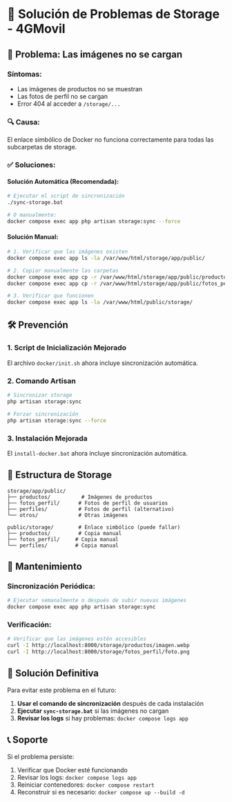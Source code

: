 # 🔧 Solución de Problemas de Storage - 4GMovil

## 🚨 Problema: Las imágenes no se cargan

### Síntomas:
- Las imágenes de productos no se muestran
- Las fotos de perfil no se cargan
- Error 404 al acceder a `/storage/...`

### 🔍 Causa:
El enlace simbólico de Docker no funciona correctamente para todas las subcarpetas de storage.

### ✅ Soluciones:

#### **Solución Automática (Recomendada):**
```bash
# Ejecutar el script de sincronización
./sync-storage.bat

# O manualmente:
docker compose exec app php artisan storage:sync --force
```

#### **Solución Manual:**
```bash
# 1. Verificar que las imágenes existen
docker compose exec app ls -la /var/www/html/storage/app/public/

# 2. Copiar manualmente las carpetas
docker compose exec app cp -r /var/www/html/storage/app/public/productos /var/www/html/public/storage/
docker compose exec app cp -r /var/www/html/storage/app/public/fotos_perfil /var/www/html/public/storage/

# 3. Verificar que funcionen
docker compose exec app ls -la /var/www/html/public/storage/
```

## 🛠️ Prevención

### **1. Script de Inicialización Mejorado**
El archivo `docker/init.sh` ahora incluye sincronización automática.

### **2. Comando Artisan**
```bash
# Sincronizar storage
php artisan storage:sync

# Forzar sincronización
php artisan storage:sync --force
```

### **3. Instalación Mejorada**
El `install-docker.bat` ahora incluye sincronización automática.

## 📁 Estructura de Storage

```
storage/app/public/
├── productos/          # Imágenes de productos
├── fotos_perfil/      # Fotos de perfil de usuarios
├── perfiles/          # Fotos de perfil (alternativo)
└── otros/             # Otras imágenes

public/storage/        # Enlace simbólico (puede fallar)
├── productos/         # Copia manual
├── fotos_perfil/     # Copia manual
└── perfiles/         # Copia manual
```

## 🔄 Mantenimiento

### **Sincronización Periódica:**
```bash
# Ejecutar semanalmente o después de subir nuevas imágenes
docker compose exec app php artisan storage:sync
```

### **Verificación:**
```bash
# Verificar que las imágenes estén accesibles
curl -I http://localhost:8000/storage/productos/imagen.webp
curl -I http://localhost:8000/storage/fotos_perfil/foto.png
```

## 🚀 Solución Definitiva

Para evitar este problema en el futuro:

1. **Usar el comando de sincronización** después de cada instalación
2. **Ejecutar `sync-storage.bat`** si las imágenes no cargan
3. **Revisar los logs** si hay problemas: `docker compose logs app`

## 📞 Soporte

Si el problema persiste:
1. Verificar que Docker esté funcionando
2. Revisar los logs: `docker compose logs app`
3. Reiniciar contenedores: `docker compose restart`
4. Reconstruir si es necesario: `docker compose up --build -d`
